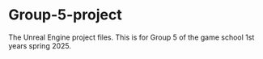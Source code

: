 # Group-5-project
The Unreal Engine project files.
This is for Group 5 of the game school 1st years spring 2025.
